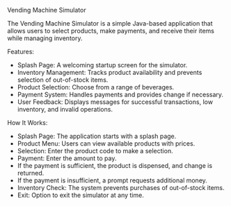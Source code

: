 Vending Machine Simulator 

The Vending Machine Simulator is a simple Java-based application that allows users to select products, make payments, and receive their items while managing inventory. 

Features:
- Splash Page: A welcoming startup screen for the simulator.
- Inventory Management: Tracks product availability and prevents selection of out-of-stock items.
- Product Selection: Choose from a range of beverages.
- Payment System: Handles payments and provides change if necessary.
- User Feedback: Displays messages for successful transactions, low inventory, and invalid operations.

How It Works:
- Splash Page: The application starts with a splash page.
- Product Menu: Users can view available products with prices.
- Selection: Enter the product code to make a selection.
- Payment: Enter the amount to pay.
- If the payment is sufficient, the product is dispensed, and change is returned.
- If the payment is insufficient, a prompt requests additional money.
- Inventory Check: The system prevents purchases of out-of-stock items.
- Exit: Option to exit the simulator at any time.
